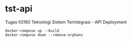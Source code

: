 # tst-api
Tugas II3160 Teknologi Sistem Terintegrasi - API Deployment

```shell
docker-compose up --build
docker-compose down --remove-orphans
```